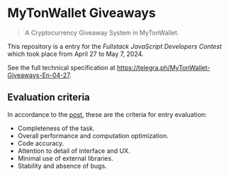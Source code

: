 # MyTonWallet Giveaways

> A Cryptocurrency Giveaway System in MyTonWallet.

This repository is a entry for the _Fullstack JavaScript Developers Contest_ which took place from April 27 to May 7, 2024.

See the full technical specification at https://telegra.ph/MyTonWallet-Giveaways-En-04-27.

## Evaluation criteria

In accordance to the [post](https://t.me/toncontests/166), these are the criteria for entry evaluation:

- Completeness of the task.
- Overall performance and computation optimization.
- Code accuracy.
- Attention to detail of interface and UX.
- Minimal use of external libraries.
- Stability and absence of bugs.
